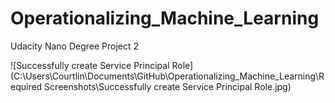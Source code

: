 # Operationalizing_Machine_Learning
Udacity Nano Degree Project 2





![Successfully create Service Principal Role](C:\Users\Courtlin\Documents\GitHub\Operationalizing_Machine_Learning\Required Screenshots\Successfully create Service Principal Role.jpg)
